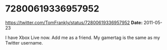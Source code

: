 # 72800619336957952
https://twitter.com/TomFrankly/status/72800619336957952
**Date:** 2011-05-23

I have Xbox Live now. Add me as a friend. My gamertag is the same as my Twitter username.
